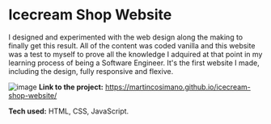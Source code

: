 # Icecream Shop Website
I designed and experimented with the web design along the making to finally get this result. All of the content was coded vanilla and this website was a test to myself to prove all the knowledge I adquired at that point in my learning process of being a Software Engineer. It's the first website I made, including the design, fully responsive and flexive.

![image](https://user-images.githubusercontent.com/103332504/206475678-0f4daba8-4135-4eca-832e-e2e7fd0cd29b.png)
**Link to the project:** https://martincosimano.github.io/icecream-shop-website/

**Tech used:** HTML, CSS, JavaScript.
